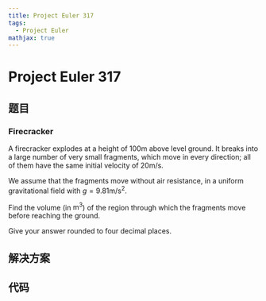 ```yaml
---
title: Project Euler 317
tags:
  - Project Euler
mathjax: true
---
```

<escape><!-- more --></escape>
    
# Project Euler 317
## 题目
### Firecracker



A firecracker explodes at a height of $100 \text{m}$ above level ground. It breaks into a large number of very small fragments, which move in every direction; all of them have the same initial velocity of $20 \text{m/s}$.


We assume that the fragments move without air resistance, in a uniform gravitational field with $g=9.81 \text{m/s}^2$.


Find the volume (in $\text{m}^3$) of the region through which the fragments move before reaching the ground. 

Give your answer rounded to four decimal places.



## 解决方案


## 代码


